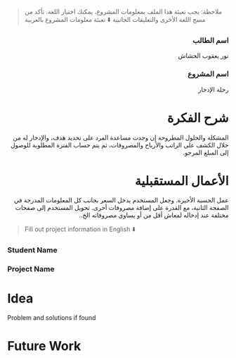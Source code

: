 > ملاحظة: يجب تعبئة هذا الملف بمعلومات المشروع، يمكنك اختيار اللغة. تأكد من مسح اللغة الأخرى والتعليقات الجانبية
> ⬇️ تعبئة معلومات المشروع بالعربية  
<div dir="rtl">

### اسم الطالب
نور يعقوب الحشاش
  
### اسم المشروع
رحلة الإدخار
  
# شرح الفكرة
المشكلة والحلول المطروحة إن وجدت
  مساعدة الفرد على تحديد هدف، والإدخار له من خلال الكشف على الراتب والأرباح والمصروفات، ثم يتم حساب الفترة المطلوبة للوصول إلى المبلغ المرجو.



# الأعمال المستقبلية
عمل الحسبة الأخيرة.
وجعل المستخدم يدخل السعر بجانب كل المعلومات المدرجة في الصفحة الثانية، مع القدرة على إضافة مصروفات أخرى.
تحويل المستخدم إلى صفحات مختلفة عند إدخاله لمعاش أقل من أو يساوي مصروفاته الخ..


</div>

> Fill out project information in English ⬇️
### Student Name


### Project Name

# Idea
Problem and solutions if found 


# Future Work 



